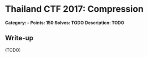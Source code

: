 # Thailand CTF 2017: Compression

**Category: -**
**Points: 150**
**Solves: TODO**
**Description: TODO**

## Write-up

(TODO)
